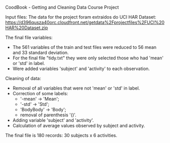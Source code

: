 CoodBook - Getting and Cleaning Data Course Project

Input files:
The data for the project foram extraidos do UCI HAR Dataset:
https://d396qusza40orc.cloudfront.net/getdata%2Fprojectfiles%2FUCI%20HAR%20Dataset.zip

The final file variables:
  * The 561 variables of the train and test files were reduced to 56 mean and 33 standard deviation.
  * For the final file "tidy.txt" they were only selected those who had 'mean' or 'std' in label.
  * Were added variables 'subject' and 'activity' to each observation.

Cleaning of data:
  * Removal of all variables that were not 'mean' or 'std' in label.
  * Correction of some labels: 
      * '-mean' -> 'Mean'; 
      * '-std' -> 'Std';
      * 'BodyBody' -> 'Body';
      * removal of parenthesis '()'.
  * Adding variable 'subject' and 'activity'.
  * Calculation of average values observed by subject and activity.

The final file is 180 records: 30 subjects x 6 activities.
